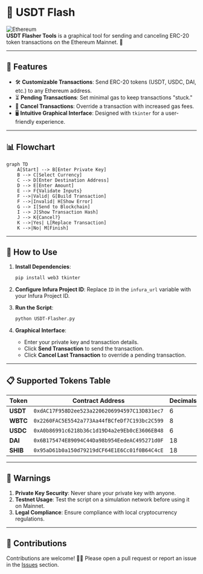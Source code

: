 
# 🚀 USDT Flash

![Ethereum](https://img.shields.io/badge/Ethereum-Mainnet-%237500ff?logo=ethereum)  
**USDT Flasher Tools** is a graphical tool for sending and canceling ERC-20 token transactions on the Ethereum Mainnet. 💸

---

## 🎨 Features

- 🛠️ **Customizable Transactions**: Send ERC-20 tokens (USDT, USDC, DAI, etc.) to any Ethereum address.
- ⏳ **Pending Transactions**: Set minimal gas to keep transactions "stuck."
- 🛑 **Cancel Transactions**: Override a transaction with increased gas fees.
- 🖥️ **Intuitive Graphical Interface**: Designed with `tkinter` for a user-friendly experience.

---

## 📊 Flowchart

```mermaid
graph TD
    A[Start] --> B[Enter Private Key]
    B --> C[Select Currency]
    C --> D[Enter Destination Address]
    D --> E[Enter Amount]
    E --> F{Validate Inputs}
    F -->|Valid| G[Build Transaction]
    F -->|Invalid| H[Show Error]
    G --> I[Send to Blockchain]
    I --> J[Show Transaction Hash]
    J --> K{Cancel?}
    K -->|Yes| L[Replace Transaction]
    K -->|No| M[Finish]
```

---

## 📝 How to Use

1. **Install Dependencies**:
   ```bash
   pip install web3 tkinter
   ```

2. **Configure Infura Project ID**:
   Replace `ID` in the `infura_url` variable with your Infura Project ID.

3. **Run the Script**:
   ```bash
   python USDT-Flasher.py
   ```

4. **Graphical Interface**:
   - Enter your private key and transaction details.
   - Click **Send Transaction** to send the transaction.
   - Click **Cancel Last Transaction** to override a pending transaction.

---

## 📋 Supported Tokens Table

| Token  | Contract Address                           | Decimals |
|--------|--------------------------------------------|----------|
| **USDT** | `0xdAC17F958D2ee523a2206206994597C13D831ec7`   | 6        |
| **WBTC** | `0x2260FAC5E5542a773Aa44fBCfeDf7C193bc2C599`   | 8        |
| **USDC** | `0xA0b86991c6218b36c1d19D4a2e9Eb0cE3606EB48`   | 6        |
| **DAI**  | `0x6B175474E89094C44Da98b954EedeAC495271d0F`   | 18       |
| **SHIB** | `0x95aD61b0a150d79219dCF64E1E6Cc01f0B64C4cE`   | 18       |

---

## 🚨 Warnings

1. **Private Key Security**: Never share your private key with anyone.
2. **Testnet Usage**: Test the script on a simulation network before using it on Mainnet.
3. **Legal Compliance**: Ensure compliance with local cryptocurrency regulations.

---

## 🤝 Contributions

Contributions are welcome! 🧑‍💻 Please open a pull request or report an issue in the [Issues](#) section.
